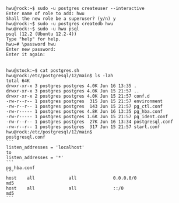 <p>
</p>
<p>
</p>
<pre>
<code>hwu@rock:~$ sudo -u postgres createuser --interactive
Enter name of role to add: hwu
Shall the new role be a superuser? (y/n) y
hwu@rock:~$ sudo -u postgres createdb hwu
hwu@rock:~$ sudo -u hwu psql
psql (12.2 (Ubuntu 12.2-4))
Type "help" for help.
hwu=# \password hwu
Enter new password:
Enter it again:
</code>
</pre>
<p>
</p>
<pre>
<code>hwu@stock:~$ cat postgres.sh 
hwu@rock:/etc/postgresql/12/main$ ls -lah
total 64K
drwxr-xr-x 3 postgres postgres 4.0K Jun 16 13:35 .
drwxr-xr-x 3 postgres postgres 4.0K Jun 15 21:57 ..
drwxr-xr-x 2 postgres postgres 4.0K Jun 15 21:57 conf.d
-rw-r--r-- 1 postgres postgres  315 Jun 15 21:57 environment
-rw-r--r-- 1 postgres postgres  143 Jun 15 21:57 pg_ctl.conf
-rw-r----- 1 postgres postgres 4.8K Jun 16 13:35 pg_hba.conf
-rw-r----- 1 postgres postgres 1.6K Jun 15 21:57 pg_ident.conf
-rw-r--r-- 1 postgres postgres  27K Jun 16 13:34 postgresql.conf
-rw-r--r-- 1 postgres postgres  317 Jun 15 21:57 start.conf
hwu@rock:/etc/postgresql/12/main$
postgresql.conf
```
listen_addresses = 'localhost'
to 
listen_addresses = '*'
```
pg_hba.conf
```
host    all             all              0.0.0.0/0                       md5
host    all             all              ::/0                            md5
```</code>
</pre>
<p>
</p>
<p>
</p>
<p>
</p>
<p>
</p>
